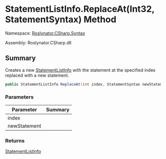 # StatementListInfo\.ReplaceAt\(Int32, StatementSyntax\) Method

Namespace: [Roslynator.CSharp.Syntax](../../README.md)

Assembly: Roslynator\.CSharp\.dll

## Summary

Creates a new [StatementListInfo](../README.md) with the statement at the specified index replaced with a new statement\.

```csharp
public StatementListInfo ReplaceAt(int index, StatementSyntax newStatement)
```

### Parameters

| Parameter | Summary |
| --------- | ------- |
| index | |
| newStatement | |

### Returns

[StatementListInfo](../README.md)




